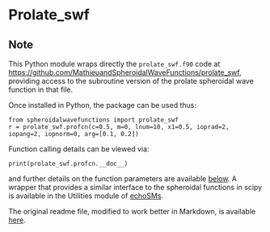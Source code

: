 # Prolate_swf

## Note

This Python module wraps directly the `prolate_swf.f90` code at <https://github.com/MathieuandSpheroidalWaveFunctions/prolate_swf>, providing access to the subroutine
version of the prolate spheroidal wave function in that file.

Once installed in Python, the package can be used thus:

    from spheroidalwavefunctions import prolate_swf
    r = prolate_swf.profcn(c=0.5, m=0, lnum=10, x1=0.5, ioprad=2, iopang=2, iopnorm=0, arg=[0.1, 0.2])

Function calling details can be viewed via:

    print(prolate_swf.profcn.__doc__)

and further details on the function parameters are available [below](#input-and-output). A wrapper that provides a similar interface to
the spheroidal functions in scipy is available in the Utilities module of
[echoSMs](https://github.com/ices-tools-dev/echoSMs).

The original readme file, modified to work better in Markdown, is available [here](readme_original.md).

